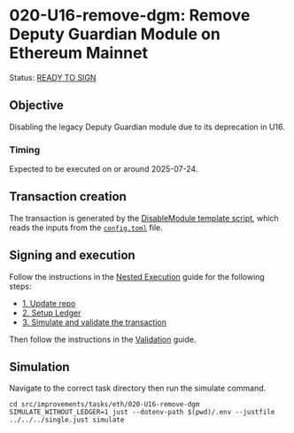 # 020-U16-remove-dgm: Remove Deputy Guardian Module on Ethereum Mainnet

Status: [READY TO SIGN]()

## Objective

Disabling the legacy Deputy Guardian module due to its deprecation in U16.

### Timing

Expected to be executed on or around 2025-07-24.

## Transaction creation

The transaction is generated by the [DisableModule template script](../../../template/DisableModule.sol),
which reads the inputs from the [`config.toml`](./config.toml) file.

## Signing and execution

Follow the instructions in the [Nested Execution](../../../NESTED.md) guide for the following steps:

- [1. Update repo](../../../NESTED.md#1-update-repo)
- [2. Setup Ledger](../../../NESTED.md#2-setup-ledger)
- [3. Simulate and validate the transaction](../../../NESTED.md#3-simulate-and-validate-the-transaction)

Then follow the instructions in the [Validation](./VALIDATION.md) guide.

## Simulation

Navigate to the correct task directory then run the simulate command.
```
cd src/improvements/tasks/eth/020-U16-remove-dgm
SIMULATE_WITHOUT_LEDGER=1 just --dotenv-path $(pwd)/.env --justfile ../../../single.just simulate 
```
